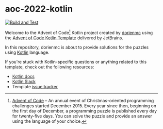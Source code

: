 # aoc-2022-kotlin
[![Build and Test](https://github.com/dorienmc/aoc-2022-kotlin/actions/workflows/build.yml/badge.svg)](https://github.com/dorienmc/aoc-2022-kotlin/actions/workflows/build.yml)

Welcome to the Advent of Code[^aoc] Kotlin project created by [dorienmc][github] using the [Advent of Code Kotlin Template][template] delivered by JetBrains.

In this repository, dorienmc is about to provide solutions for the puzzles using [Kotlin][kotlin] language.

If you're stuck with Kotlin-specific questions or anything related to this template, check out the following resources:

- [Kotlin docs][docs]
- [Kotlin Slack][slack]
- Template [issue tracker][issues]


[^aoc]:
    [Advent of Code][aoc] – An annual event of Christmas-oriented programming challenges started December 2015.
    Every year since then, beginning on the first day of December, a programming puzzle is published every day for twenty-five days.
    You can solve the puzzle and provide an answer using the language of your choice.

[aoc]: https://adventofcode.com
[docs]: https://kotlinlang.org/docs/home.html
[github]: https://github.com/dorienmc
[issues]: https://github.com/kotlin-hands-on/advent-of-code-kotlin-template/issues
[kotlin]: https://kotlinlang.org
[slack]: https://surveys.jetbrains.com/s3/kotlin-slack-sign-up
[template]: https://github.com/kotlin-hands-on/advent-of-code-kotlin-template
